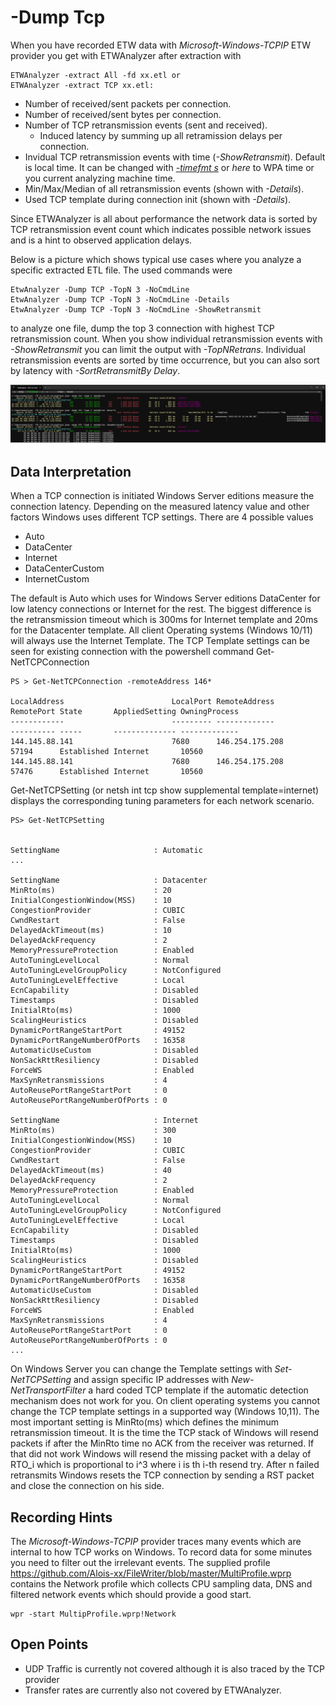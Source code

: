 ﻿# -Dump Tcp

When you have recorded ETW data with *Microsoft-Windows-TCPIP* ETW provider you get with ETWAnalyzer after extraction with 

```
ETWAnalyzer -extract All -fd xx.etl or 
ETWAnalyzer -extract TCP xx.etl:
```

- Number of received/sent packets per connection.
- Number of received/sent bytes per connection.
- Number of TCP retransmission events (sent and received).
    - Induced latency by summing up all retramission delays per connection.
- Invidual TCP retransmission events with time (*-ShowRetransmit*). Default is local time. It can be changed with *[-timefmt s](DumpProcessCommand.md)* or *here* to 
  WPA time or you current analyzing machine time.
- Min/Max/Median of all retransmission events (shown with *-Details*).
- Used TCP template during connection init (shown with *-Details*).

Since ETWAnalyzer is all about performance the network data is sorted by TCP retransmission event count which indicates possible network issues and is a hint
to observed application delays. 

Below is a picture which shows typical use cases where you analyze a specific extracted ETL file. The used commands were

```
EtwAnalyzer -Dump TCP -TopN 3 -NoCmdLine
EtwAnalyzer -Dump TCP -TopN 3 -NoCmdLine -Details
EtwAnalyzer -Dump TCP -TopN 3 -NoCmdLine -ShowRetransmit
```

to analyze one file, dump the top 3 connection with highest TCP retransmission count. When you show individual retransmission events with
*-ShowRetransmit* you can limit the output with *-TopNRetrans*. Individual retransmission events are sorted by time occurrence, but you can also 
sort by latency with *-SortRetransmitBy Delay*. 


![](Images/DumpTCP.png)

## Data Interpretation
When a TCP connection is initiated Windows Server editions measure the connection latency. Depending on the measured latency value and other factors Windows 
uses different TCP settings.
There are 4 possible values
- Auto
- DataCenter
- Internet
- DataCenterCustom
- InternetCustom

The default is Auto which uses for Windows Server editions DataCenter for low latency connections or Internet for the rest. The biggest
difference is the retransmission timeout which is 300ms for Internet template and 20ms for the Datacenter template. 
All client Operating systems (Windows 10/11) will always use the Internet Template. 
The TCP Template settings can be seen for existing connection with the powershell command Get-NetTCPConnection

```
PS > Get-NetTCPConnection -remoteAddress 146*

LocalAddress                        LocalPort RemoteAddress                       RemotePort State       AppliedSetting OwningProcess
------------                        --------- -------------                       ---------- -----       -------------- -------------
144.145.88.141                      7680      146.254.175.208                     57194      Established Internet       10560
144.145.88.141                      7680      146.254.175.208                     57476      Established Internet       10560
```

Get-NetTCPSetting (or netsh int tcp show supplemental template=internet) displays the corresponding tuning parameters for each network scenario.

```
PS> Get-NetTCPSetting


SettingName                     : Automatic
...

SettingName                     : Datacenter
MinRto(ms)                      : 20
InitialCongestionWindow(MSS)    : 10
CongestionProvider              : CUBIC
CwndRestart                     : False
DelayedAckTimeout(ms)           : 10
DelayedAckFrequency             : 2
MemoryPressureProtection        : Enabled
AutoTuningLevelLocal            : Normal
AutoTuningLevelGroupPolicy      : NotConfigured
AutoTuningLevelEffective        : Local
EcnCapability                   : Disabled
Timestamps                      : Disabled
InitialRto(ms)                  : 1000
ScalingHeuristics               : Disabled
DynamicPortRangeStartPort       : 49152
DynamicPortRangeNumberOfPorts   : 16358
AutomaticUseCustom              : Disabled
NonSackRttResiliency            : Disabled
ForceWS                         : Enabled
MaxSynRetransmissions           : 4
AutoReusePortRangeStartPort     : 0
AutoReusePortRangeNumberOfPorts : 0

SettingName                     : Internet
MinRto(ms)                      : 300
InitialCongestionWindow(MSS)    : 10
CongestionProvider              : CUBIC
CwndRestart                     : False
DelayedAckTimeout(ms)           : 40
DelayedAckFrequency             : 2
MemoryPressureProtection        : Enabled
AutoTuningLevelLocal            : Normal
AutoTuningLevelGroupPolicy      : NotConfigured
AutoTuningLevelEffective        : Local
EcnCapability                   : Disabled
Timestamps                      : Disabled
InitialRto(ms)                  : 1000
ScalingHeuristics               : Disabled
DynamicPortRangeStartPort       : 49152
DynamicPortRangeNumberOfPorts   : 16358
AutomaticUseCustom              : Disabled
NonSackRttResiliency            : Disabled
ForceWS                         : Enabled
MaxSynRetransmissions           : 4
AutoReusePortRangeStartPort     : 0
AutoReusePortRangeNumberOfPorts : 0
...
```

On Windows Server you can change the Template settings with *Set-NetTCPSetting* and assign specific IP addresses with *New-NetTransportFilter* a hard coded
TCP template if the automatic detection mechanism does not work for you. 
On client operating systems you cannot change the TCP template settings in a supported way (Windows 10,11). The most important setting is MinRto(ms) which defines
the minimum retransmission timeout. It is the time the TCP stack of Windows will resend packets if after the MinRto time no ACK from the receiver was returned.
If that did not work Windows will resend the missing packet with a delay of RTO_i which is proportional to i^3 where i is th i-th resend try.
After n failed retransmits Windows resets the TCP connection by sending a RST packet and close the connection on his side. 


## Recording Hints
The *Microsoft-Windows-TCPIP* provider traces many events which are internal to how TCP works on Windows. To record data for some minutes you need to filter out the irrelevant events.
The supplied profile https://github.com/Alois-xx/FileWriter/blob/master/MultiProfile.wprp contains the Network profile which collects CPU sampling data, DNS and filtered network events
which should provide a good start. 
```
wpr -start MultipProfile.wprp!Network
```

## Open Points
- UDP Traffic is currently not covered although it is also traced by the TCP provider
- Transfer rates are currently also not covered by ETWAnalyzer.